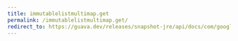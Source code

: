 ```yaml
---
title: immutablelistmultimap.get
permalink: /immutablelistmultimap.get/
redirect_to: https://guava.dev/releases/snapshot-jre/api/docs/com/google/common/collect/ImmutableListMultimap.html#get-K-
---
```

